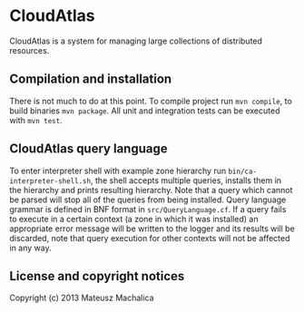 CloudAtlas
==========
CloudAtlas is a system for managing large collections of distributed resources.

Compilation and installation
----------------------------
There is not much to do at this point. To compile project run `mvn compile`, to build binaries `mvn package`.
All unit and integration tests can be executed with `mvn test`.

CloudAtlas query language
-------------------------
To enter interpreter shell with example zone hierarchy run `bin/ca-interpreter-shell.sh`, the shell accepts multiple
queries, installs them in the hierarchy and prints resulting hierarchy. Note that a query which cannot be parsed will
stop all of the queries from being installed.
Query language grammar is defined in BNF format in `src/QueryLanguage.cf`.
If a query fails to execute in a certain context (a zone in which it was installed) an appropriate error message will be
written to the logger and its results will be discarded, note that query execution for other contexts will not be
affected in any way.

License and copyright notices
-----------------------------
Copyright (c) 2013 Mateusz Machalica
